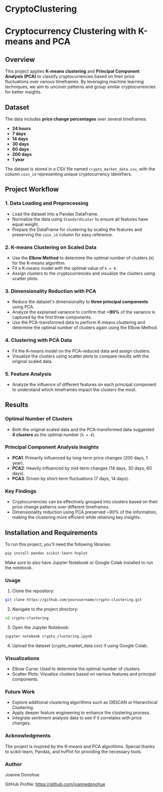# CryptoClustering

# Cryptocurrency Clustering with K-means and PCA

## Overview
This project applies **K-means clustering** and **Principal Component Analysis (PCA)** to classify cryptocurrencies based on their price fluctuations over various timeframes. By leveraging machine learning techniques, we aim to uncover patterns and group similar cryptocurrencies for better insights.

## Dataset
The data includes **price change percentages** over several timeframes:
- **24 hours**
- **7 days**
- **14 days**
- **30 days**
- **60 days**
- **200 days**
- **1 year**

The dataset is stored in a CSV file named `crypto_market_data.csv`, with the column `coin_id` representing unique cryptocurrency identifiers.

## Project Workflow

### 1. Data Loading and Preprocessing
- Load the dataset into a Pandas DataFrame.
- Normalize the data using `StandardScaler` to ensure all features have equal weight.
- Prepare the DataFrame for clustering by scaling the features and preserving the `coin_id` column for easy reference.

### 2. K-means Clustering on Scaled Data
- Use the **Elbow Method** to determine the optimal number of clusters (`k`) for the K-means algorithm.
- Fit a K-means model with the optimal value of `k = 4`.
- Assign clusters to the cryptocurrencies and visualize the clusters using scatter plots.

### 3. Dimensionality Reduction with PCA
- Reduce the dataset's dimensionality to **three principal components** using PCA.
- Analyze the explained variance to confirm that **~90%** of the variance is captured by the first three components.
- Use the PCA-transformed data to perform K-means clustering and determine the optimal number of clusters again using the Elbow Method.

### 4. Clustering with PCA Data
- Fit the K-means model on the PCA-reduced data and assign clusters.
- Visualize the clusters using scatter plots to compare results with the original scaled data.

### 5. Feature Analysis
- Analyze the influence of different features on each principal component to understand which timeframes impact the clusters the most.

## Results

### Optimal Number of Clusters
- Both the original scaled data and the PCA-transformed data suggested **4 clusters** as the optimal number (`k = 4`).

### Principal Component Analysis Insights
- **PCA1**: Primarily influenced by long-term price changes (200 days, 1 year).
- **PCA2**: Heavily influenced by mid-term changes (14 days, 30 days, 60 days).
- **PCA3**: Driven by short-term fluctuations (7 days, 14 days).

### Key Findings
- Cryptocurrencies can be effectively grouped into clusters based on their price change patterns over different timeframes.
- Dimensionality reduction using PCA preserved ~90% of the information, making the clustering more efficient while retaining key insights.

## Installation and Requirements

To run this project, you'll need the following libraries:

```bash
pip install pandas scikit-learn hvplot
```

Make sure to also have Jupyter Notebook or Google Colab installed to run the notebook.

### Usage
1. Clone the repository:
```bash
git clone https://github.com/yourusername/crypto-clustering.git
```

2. Navigate to the project directory:
```bash
cd crypto-clustering
```
3. Open the Jupyter Notebook:
```bash
jupyter notebook crypto_clustering.ipynb
```
4. Upload the dataset (crypto_market_data.csv) if using Google Colab.

### Visualizations
* Elbow Curve: Used to determine the optimal number of clusters.
* Scatter Plots: Visualize clusters based on various features and principal components.


### Future Work
* Explore additional clustering algorithms such as DBSCAN or Hierarchical Clustering.
* Apply deeper feature engineering to enhance the clustering process.
* Integrate sentiment analysis data to see if it correlates with price changes.

### Acknowledgments
The project is inspired by the K-means and PCA algorithms.
Special thanks to scikit-learn, Pandas, and hvPlot for providing the necessary tools.

### Author

Joanne Donohue

GitHub Profile: https://github.com/joannedonohue
